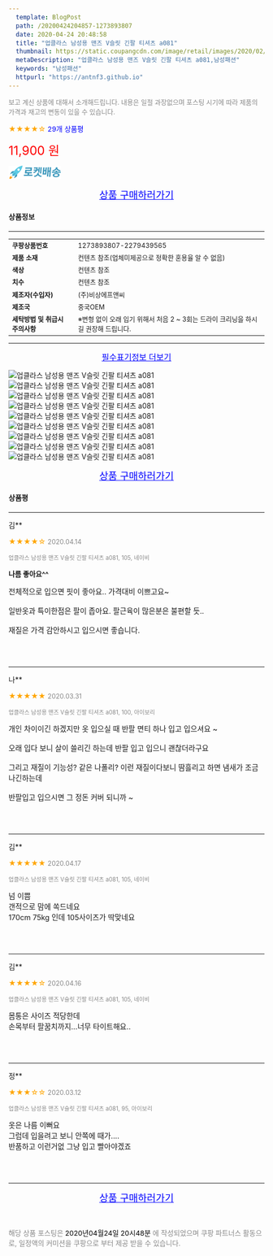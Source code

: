 ```yaml
---
  template: BlogPost
  path: /20200424204857-1273893807
  date: 2020-04-24 20:48:58
  title: "업클라스 남성용 맨즈 V슬릿 긴팔 티셔츠 a081"
  thumbnail: https://static.coupangcdn.com/image/retail/images/2020/02/17/16/4/ade1da04-3e18-4eae-9e00-2d0e2c159207.jpg
  metaDescription: "업클라스 남성용 맨즈 V슬릿 긴팔 티셔츠 a081,남성패션"
  keywords: "남성패션"
  httpurl: "https://antnf3.github.io"
---
```

  
<span style="color: #888;font-size:0.8rem">보고 계신 상품에 대해서 소개해드립니다.
내용은 일절 과장없으며 포스팅 시기에 따라 제품의 가격과 재고의 변동이 있을 수 있습니다.</span>
  
<span style="color: orange;">★★★★☆</span> <span style="color: blue;font-size: 0.85rem;">29개 상품평</span>

<span style="font-size: 0.9rem"></span> 

<span style="color: red;font-size: 1.5rem;">11,900 원</span>

![로켓배송](/assets/rocket_logo.png)

<p align="center"><a href="http://me2.do/5uO0oeSS" style="font-size: 1.2rem; color: blue;">상품 구매하러가기</a></p>

#### 상품정보

---

|                  |                       |
| ---------------- | --------------------- |
| **<span style="font-size:0.8rem;">쿠팡상품번호</span>** | <span style="font-size:0.8rem;">1273893807-2279439565</span> |
| **<span style="font-size:0.8rem;">제품 소재</span>**    | <span style="font-size:0.8rem;">컨텐츠 참조(업체미제공으로 정확한 혼용율 알 수 없음)</span>        |
| **<span style="font-size:0.8rem;">색상</span>**    | <span style="font-size:0.8rem;">컨텐츠 참조</span>        |
| **<span style="font-size:0.8rem;">치수</span>**    | <span style="font-size:0.8rem;">컨텐츠 참조</span>        |
| **<span style="font-size:0.8rem;">제조자(수입자)</span>**    | <span style="font-size:0.8rem;">(주)비상에프앤씨</span>        |
| **<span style="font-size:0.8rem;">제조국</span>**    | <span style="font-size:0.8rem;">중국OEM</span>        |
| **<span style="font-size:0.8rem;">세탁방법 및 취급시 주의사항</span>**    | <span style="font-size:0.8rem;">※변형 없이 오래 입기 위해서 처음 2 ~ 3회는 드라이 크리닝을 하시길 권장해 드립니다.</span>        |




---

<p align="center"><a href="http://me2.do/5uO0oeSS" style="font-size: 1rem; color: blue;">필수표기정보 더보기</a></p>

![업클라스 남성용 맨즈 V슬릿 긴팔 티셔츠 a081](http://thumbnail8.coupangcdn.com/thumbnails/remote/q89/image/retail/images/577584389299234-fb4cc46b-bf6f-4512-9ea6-5fc6be5ab46a.jpg)
![업클라스 남성용 맨즈 V슬릿 긴팔 티셔츠 a081](http://thumbnail8.coupangcdn.com/thumbnails/remote/q89/image/retail/images/2020/02/17/16/0/d7ef2042-1e35-43b9-8c16-1df7e3d688b7.jpg)
![업클라스 남성용 맨즈 V슬릿 긴팔 티셔츠 a081](http://thumbnail6.coupangcdn.com/thumbnails/remote/q89/image/retail/images/2020/02/17/16/5/a603019e-1359-4e11-8ce8-22751747920c.jpg)
![업클라스 남성용 맨즈 V슬릿 긴팔 티셔츠 a081](http://thumbnail6.coupangcdn.com/thumbnails/remote/q89/image/retail/images/2020/02/17/16/1/15b40272-f10c-4eed-aed3-9835573eb1ec.jpg)
![업클라스 남성용 맨즈 V슬릿 긴팔 티셔츠 a081](http://thumbnail6.coupangcdn.com/thumbnails/remote/q89/image/retail/images/2020/02/17/16/6/ccc8108e-94fc-42f0-8eef-3ebe5ac64488.jpg)
![업클라스 남성용 맨즈 V슬릿 긴팔 티셔츠 a081](http://thumbnail10.coupangcdn.com/thumbnails/remote/q89/image/retail/images/2020/02/17/16/1/a1e5346e-3b43-49fe-bc07-f9b18ca39241.jpg)
![업클라스 남성용 맨즈 V슬릿 긴팔 티셔츠 a081](http://thumbnail7.coupangcdn.com/thumbnails/remote/q89/image/retail/images/2020/02/17/16/9/aaea1289-10d7-4c36-acea-08921636deed.jpg)
![업클라스 남성용 맨즈 V슬릿 긴팔 티셔츠 a081](http://thumbnail10.coupangcdn.com/thumbnails/remote/q89/image/retail/images/2020/02/17/16/0/84c29bc2-922d-4de5-9415-e440a646528e.jpg)
![업클라스 남성용 맨즈 V슬릿 긴팔 티셔츠 a081](http://thumbnail10.coupangcdn.com/thumbnails/remote/q89/image/retail/images/2020/02/17/16/3/d4b9c0a9-ddc1-4206-a9cd-9bcb4593557a.jpg)

<p align="center"><a href="http://me2.do/5uO0oeSS" style="font-size: 1.2rem; color: blue;">상품 구매하러가기</a></p>

#### 상품평
  
---
  
김**
    
<span style="color: orange;">★★★★☆</span> <span style="font-size:0.8rem;color: #888;">2020.04.14</span>
    
<span style="color: #888;font-size:0.7rem">업클라스 남성용 맨즈 V슬릿 긴팔 티셔츠 a081, 105, 네이비</span>
    
<span style="font-size:0.85rem">**나름 좋아요^^**</span>
    
<span style="font-size: 0.9rem;">전체적으로 입으면 핏이 좋아요.. 가격대비 이쁘고요~<br/><br/>일반옷과 특이한점은 팔이 좁아요. 팔근육이 많은분은 불편할 듯..<br/><br/>재질은 가격 감안하시고 입으시면 좋습니다.</span>
    
<br>
<br>

---
  
나**
    
<span style="color: orange;">★★★★★</span> <span style="font-size:0.8rem;color: #888;">2020.03.31</span>
    
<span style="color: #888;font-size:0.7rem">업클라스 남성용 맨즈 V슬릿 긴팔 티셔츠 a081, 100, 아이보리</span>
    

    
<span style="font-size: 0.9rem;">개인 차이이긴 하겠지만 옷 입으실 때 반팔 면티 하나 입고 입으셔요 ~<br/><br/>오래 입다 보니 살이 쓸리긴 하는데 반팔 입고 입으니 괜찮더라구요 <br/><br/>그리고 재질이 기능성? 같은 나폴리? 이런 재질이다보니 땀흘리고 하면 냄새가 조금 나긴하는데 <br/><br/>반팔입고 입으시면 그 정돈 커버 되니까 ~</span>
    
<br>
<br>

---
  
김**
    
<span style="color: orange;">★★★★★</span> <span style="font-size:0.8rem;color: #888;">2020.04.17</span>
    
<span style="color: #888;font-size:0.7rem">업클라스 남성용 맨즈 V슬릿 긴팔 티셔츠 a081, 105, 네이비</span>
    

    
<span style="font-size: 0.9rem;">넘 이쁨 <br/>갠적으로 맘에 쏙드네요<br/>170cm 75kg 인데 105사이즈가 딱맞네요</span>
    
<br>
<br>

---
  
김**
    
<span style="color: orange;">★★★★☆</span> <span style="font-size:0.8rem;color: #888;">2020.04.16</span>
    
<span style="color: #888;font-size:0.7rem">업클라스 남성용 맨즈 V슬릿 긴팔 티셔츠 a081, 105, 네이비</span>
    

    
<span style="font-size: 0.9rem;">몸통은 사이즈 적당한데<br/>손목부터 팔꿈치까지...너무 타이트해요..</span>
    
<br>
<br>

---
  
정**
    
<span style="color: orange;">★★★☆☆</span> <span style="font-size:0.8rem;color: #888;">2020.03.12</span>
    
<span style="color: #888;font-size:0.7rem">업클라스 남성용 맨즈 V슬릿 긴팔 티셔츠 a081, 95, 아이보리</span>
    

    
<span style="font-size: 0.9rem;">옷은 나름 이뻐요<br/>그럼데 입을려고 보니 안쪽에 때가....<br/>반품하고 이런거없 그냥 입고 빨아야겠죠</span>
    
<br>
<br>


  
---
  
<p align="center"><a href="http://me2.do/5uO0oeSS" style="font-size: 1.2rem; color: blue;">상품 구매하러가기</a></p>
  
<br>
  
<span style="font-size: 0.85rem; color: #888;">해당 상품 포스팅은 <span style="color: #000;"> 2020년04월24일 20시48분 </span> 에 작성되었으며 쿠팡 파트너스 활동으로, 일정액의 커미션을 쿠팡으로 부터 제공 받을 수 있습니다.</span>